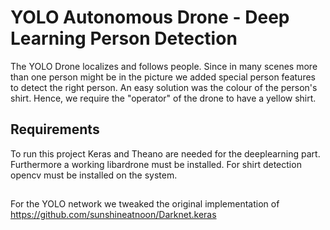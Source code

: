 # YOLO Autonomous Drone - Deep Learning Person Detection

The YOLO Drone localizes and follows people. Since in many scenes more than one person might be in the picture we added special person features to detect the right person. An easy solution was the colour of the person's shirt. Hence, we require the "operator" of the drone to have a yellow shirt.

## Requirements
To run this project Keras and Theano are needed for the deeplearning part. Furthermore a working libardrone must be installed. For shirt detection opencv must be installed on the system.

## 
For the YOLO network we tweaked the original implementation of https://github.com/sunshineatnoon/Darknet.keras

